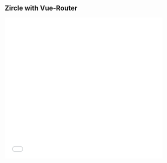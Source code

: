 ## Zircle with Vue-Router

<iframe height='450' scrolling='no' title='With Router Zircle' src='//codepen.io/zircle/embed/RxvzVa/?height=450&theme-id=light&default-tab=result&embed-version=2' frameborder='no' allowtransparency='true' allowfullscreen='true' style='width: 100%;'>See the Pen <a href='https://codepen.io/zircle/pen/RxvzVa/'>With Router Zircle</a>
</iframe>
